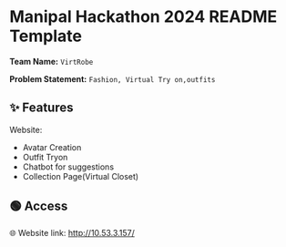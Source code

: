 # Manipal Hackathon 2024 README Template

**Team Name:** `VirtRobe`

**Problem Statement:** `Fashion, Virtual Try on,outfits`

## ✨ Features

Website:

- Avatar Creation
- Outfit Tryon
- Chatbot for suggestions
- Collection Page(Virtual Closet)


## 🟢 Access

🌐 Website link: http://10.53.3.157/
